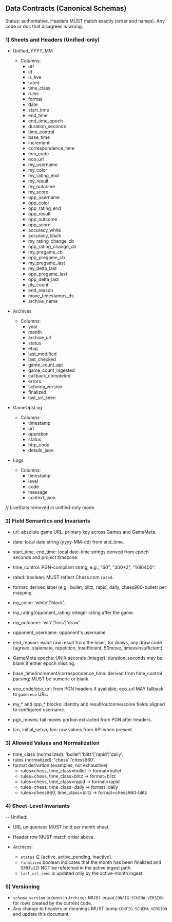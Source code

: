 ## Data Contracts (Canonical Schemas)

Status: authoritative. Headers MUST match exactly (order and names). Any code or doc that disagrees is wrong.

### 1) Sheets and Headers (Unified-only)

- Unified_YYYY_MM
  - Columns:
    - url
    - id
    - is_live
    - rated
    - time_class
    - rules
    - format
    - date
    - start_time
    - end_time
    - end_time_epoch
    - duration_seconds
    - time_control
    - base_time
    - increment
    - correspondence_time
    - eco_code
    - eco_url
    - my_username
    - my_color
    - my_rating_end
    - my_result
    - my_outcome
    - my_score
    - opp_username
    - opp_color
    - opp_rating_end
    - opp_result
    - opp_outcome
    - opp_score
    - accuracy_white
    - accuracy_black
    - my_rating_change_cb
    - opp_rating_change_cb
    - my_pregame_cb
    - opp_pregame_cb
    - my_pregame_last
    - my_delta_last
    - opp_pregame_last
    - opp_delta_last
    - ply_count
    - end_reason
    - move_timestamps_ds
    - archive_name

- Archives
  - Columns:
    - year
    - month
    - archive_url
    - status
    - etag
    - last_modified
    - last_checked
    - game_count_api
    - game_count_ingested
    - callback_completed
    - errors
    - schema_version
    - finalized
    - last_url_seen

- GameOpsLog
  - Columns:
    - timestamp
    - url
    - operation
    - status
    - http_code
    - details_json

- Logs
  - Columns:
    - timestamp
    - level
    - code
    - message
    - context_json

// LiveStats removed in unified-only mode

### 2) Field Semantics and Invariants

- url: absolute game URL; primary key across Games and GameMeta.
- date: local date string (yyyy-MM-dd) from end_time.
- start_time, end_time: local date-time strings derived from epoch seconds and project timezone.
- time_control: PGN-compliant string, e.g., "60", "300+2", "1/86400".
- rated: boolean; MUST reflect Chess.com `rated`.
- format: derived label (e.g., bullet, blitz, rapid, daily, chess960-bullet) per mapping.
- my_color: 'white'|'black'.
- my_rating/opponent_rating: integer rating after the game.
- my_outcome: 'win'|'loss'|'draw'.
- opponent_username: opponent's username.
- end_reason: exact raw result from the loser; for draws, any draw code (agreed, stalemate, repetition, insufficient, 50move, timevsinsufficient).

- GameMeta epochs: UNIX seconds (integer). duration_seconds may be blank if either epoch missing.
- base_time/increment/correspondence_time: derived from time_control parsing; MUST be numeric or blank.
- eco_code/eco_url: from PGN headers if available; eco_url MAY fallback to `game.eco` URL.
- my_* and opp_* blocks: identity and result/outcome/score fields aligned to configured username.
- pgn_moves: tail moves portion extracted from PGN after headers.
- tcn, initial_setup, fen: raw values from API when present.

### 3) Allowed Values and Normalization

- time_class (normalized): 'bullet'|'blitz'|'rapid'|'daily'.
- rules (normalized): 'chess'|'chess960'.
- format derivation (examples, not exhaustive):
  - rules=chess, time_class=bullet -> format=bullet
  - rules=chess, time_class=blitz -> format=blitz
  - rules=chess, time_class=rapid -> format=rapid
  - rules=chess, time_class=daily -> format=daily
  - rules=chess960, time_class=blitz -> format=chess960-blitz

### 4) Sheet-Level Invariants

-- Unified:
  - URL uniqueness MUST hold per month sheet.
  - Header row MUST match order above.

- Archives:
  - `status` ∈ {active, active_pending, inactive}.
  - `finalized` boolean indicates that the month has been finalized and SHOULD NOT be refetched in the active ingest path.
  - `last_url_seen` is updated only by the active-month ingest.

### 5) Versioning

- `schema_version` column in `Archives` MUST equal `CONFIG.SCHEMA_VERSION` for rows created by the current code.
- Any change to headers or meanings MUST bump `CONFIG.SCHEMA_VERSION` and update this document.

